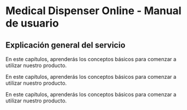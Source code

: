 # Medical Dispenser Online - Manual de usuario

## Explicación general del servicio

En este capítulos, aprenderás los conceptos básicos para comenzar a utilizar nuestro producto.

En este capítulos, aprenderás los conceptos básicos para comenzar a utilizar nuestro producto.

En este capítulos, aprenderás los conceptos básicos para comenzar a utilizar nuestro producto.

